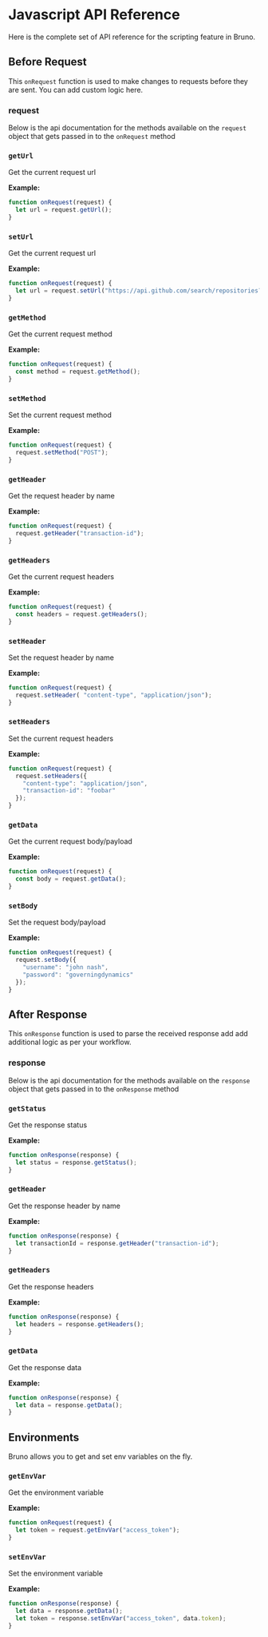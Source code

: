# Javascript API Reference

Here is the complete set of API reference for the scripting feature in Bruno.

## Before Request
This `onRequest` function is used to make changes to requests before they are sent. You can add custom logic here.

### request
Below is the api documentation for the methods available on the `request` object that gets passed in to the `onRequest` method

### `getUrl`
Get the current request url

**Example:**
```javascript
function onRequest(request) {
  let url = request.getUrl();
}
```

### `setUrl`
Get the current request url

**Example:**
```javascript
function onRequest(request) {
  let url = request.setUrl("https://api.github.com/search/repositories?q=vue&order=desc&per_page=10");
}
```

### `getMethod`
Get the current request method

**Example:**
```javascript
function onRequest(request) {
  const method = request.getMethod();
}
```

### `setMethod`
Set the current request method

**Example:**
```javascript
function onRequest(request) {
  request.setMethod("POST");
}
```

### `getHeader`
Get the request header by name

**Example:**
```javascript
function onRequest(request) {
  request.getHeader("transaction-id");
}
```

### `getHeaders`
Get the current request headers

**Example:**
```javascript
function onRequest(request) {
  const headers = request.getHeaders();
}
```

### `setHeader`
Set the request header by name

**Example:**
```javascript
function onRequest(request) {
  request.setHeader( "content-type", "application/json");
}
```

### `setHeaders`
Set the current request headers

**Example:**
```javascript
function onRequest(request) {
  request.setHeaders({
    "content-type": "application/json",
    "transaction-id": "foobar"
  });
}
```

### `getData`
Get the current request body/payload

**Example:**
```javascript
function onRequest(request) {
  const body = request.getData();
}
```

### `setBody`
Set the request body/payload

**Example:**
```javascript
function onRequest(request) {
  request.setBody({
    "username": "john nash",
    "password": "governingdynamics"
  });
}
```
## After Response
This `onResponse` function is used to parse the received response add add additional logic as per your workflow.

### response
Below is the api documentation for the methods available on the `response` object that gets passed in to the `onResponse` method

### `getStatus`
Get the response status

**Example:**
```javascript
function onResponse(response) {
  let status = response.getStatus();
}
```

### `getHeader`
Get the response header by name

**Example:**
```javascript
function onResponse(response) {
  let transactionId = response.getHeader("transaction-id");
}
```

### `getHeaders`
Get the response headers

**Example:**
```javascript
function onResponse(response) {
  let headers = response.getHeaders();
}
```

### `getData`
Get the response data

**Example:**
```javascript
function onResponse(response) {
  let data = response.getData();
}
```

## Environments
Bruno allows you to get and set env variables on the fly.

### `getEnvVar`
Get the environment variable

**Example:**
```javascript
function onRequest(request) {
  let token = request.getEnvVar("access_token");
}
```
### `setEnvVar`
Set the environment variable

**Example:**
```javascript
function onResponse(response) {
  let data = response.getData();
  let token = response.setEnvVar("access_token", data.token);
}
```